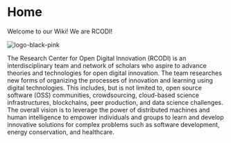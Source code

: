 Home 
====
Welcome to our Wiki! We are RCODI!

![logo-black-pink](https://user-images.githubusercontent.com/106999735/172842327-43302aa5-ab7a-47ac-b629-2b3de531ddab.png)

The Research Center for Open Digital Innovation (RCODI) is an interdisciplinary team and network of scholars who aspire to advance theories and technologies for open digital innovation. The team researches new forms of organizing the processes of innovation and learning using digital technologies. This includes, but is not limited to, open source software (OSS) communities, crowdsourcing, cloud-based science infrastructures, blockchains, peer production, and data science challenges. The overall vision is to leverage the power of distributed machines and human intelligence to empower individuals and groups to learn and develop innovative solutions for complex problems such as software development, energy conservation, and healthcare.
